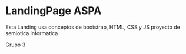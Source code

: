 # LandingPage ASPA

Esta Landing usa conceptos de bootstrap, HTML, CSS y JS 
proyecto de semiotica informatica 

Grupo 3

